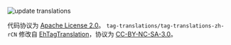 ![update translations](https://img.shields.io/github/actions/workflow/status/EhViewer-NekoInverter/EhTagTranslation/update-translations.yml?label=update%20translations&style=flat-square)

代码协议为 [Apache License 2.0](https://www.apache.org/licenses/LICENSE-2.0)。
`tag-translations/tag-translations-zh-rCN` 修改自 [EhTagTranslation](https://github.com/EhTagTranslation/Database)，协议为 [CC-BY-NC-SA-3.0](https://creativecommons.org/licenses/by-nc-sa/3.0/)。
